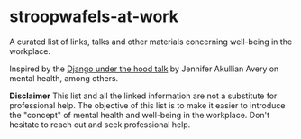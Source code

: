 # stroopwafels-at-work
A curated list of links, talks and other materials concerning well-being in the workplace.

Inspired by the [Django under the hood talk](https://www.djangounderthehood.com/talks/) by Jennifer Akullian Avery on mental health, among others. 

**Disclaimer**
This list and all the linked information are not a substitute for professional help. The objective of this list is to make it easier to introduce the "concept" of mental health and well-being in the workplace. Don't hesitate to reach out and seek professional help.
